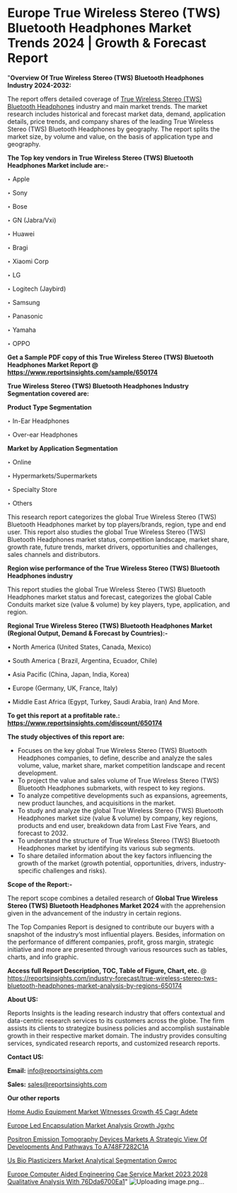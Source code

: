 # Europe True Wireless Stereo (TWS) Bluetooth Headphones Market Trends 2024 | Growth & Forecast Report

 "<strong>Overview Of True Wireless Stereo (TWS) Bluetooth Headphones Industry 2024-2032:</strong>

The report offers detailed coverage of <a href=https://www.reportsinsights.com/sample/650174>True Wireless Stereo (TWS) Bluetooth Headphones</a> industry and main market trends. The market research includes historical and forecast market data, demand, application details, price trends, and company shares of the leading True Wireless Stereo (TWS) Bluetooth Headphones by geography. The report splits the market size, by volume and value, on the basis of application type and geography.

<strong>The Top key vendors in True Wireless Stereo (TWS) Bluetooth Headphones Market include are:- </strong>

‣ Apple

‣ Sony

‣ Bose

‣ GN (Jabra/Vxi)

‣ Huawei

‣ Bragi

‣ Xiaomi Corp

‣ LG

‣ Logitech (Jaybird)

‣ Samsung

‣ Panasonic

‣ Yamaha

‣ OPPO

<strong>Get a Sample PDF copy of this True Wireless Stereo (TWS) Bluetooth Headphones Market Report </strong><strong>@ <a href=https://www.reportsinsights.com/sample/650174 style=color:#0000ff;>https://www.reportsinsights.com/sample/650174</a> </strong>

<strong>True Wireless Stereo (TWS) Bluetooth Headphones Industry Segmentation covered are:</strong>

<strong>Product Type Segmentation</strong>

‣ In-Ear Headphones

‣ Over-ear Headphones

<strong>Market by Application Segmentation</strong>

‣ Online

‣ Hypermarkets/Supermarkets

‣ Specialty Store

‣ Others

This research report categorizes the global True Wireless Stereo (TWS) Bluetooth Headphones market by top players/brands, region, type and end user. This report also studies the global True Wireless Stereo (TWS) Bluetooth Headphones market status, competition landscape, market share, growth rate, future trends, market drivers, opportunities and challenges, sales channels and distributors.

<strong>Region wise performance of the True Wireless Stereo (TWS) Bluetooth Headphones industry</strong><strong> </strong>

This report studies the global True Wireless Stereo (TWS) Bluetooth Headphones market status and forecast, categorizes the global Cable Conduits market size (value &amp; volume) by key players, type, application, and region. 

<strong>Regional True Wireless Stereo (TWS) Bluetooth Headphones Market (Regional Output, Demand &amp; Forecast by Countries):-</strong>

• North America (United States, Canada, Mexico)

• South America ( Brazil, Argentina, Ecuador, Chile)

• Asia Pacific (China, Japan, India, Korea)

• Europe (Germany, UK, France, Italy)

• Middle East Africa (Egypt, Turkey, Saudi Arabia, Iran) And More.

<strong>To get this report at a profitable rate.: <a href=https://www.reportsinsights.com/discount/650174 style=color:#0000ff;>https://www.reportsinsights.com/discount/650174</a></strong>

<strong>The study objectives of this report are:</strong>
<ul>
  <li>Focuses on the key global True Wireless Stereo (TWS) Bluetooth Headphones companies, to define, describe and analyze the sales volume, value, market share, market competition landscape and recent development.</li>
  <li>To project the value and sales volume of True Wireless Stereo (TWS) Bluetooth Headphones submarkets, with respect to key regions.</li>
  <li>To analyze competitive developments such as expansions, agreements, new product launches, and acquisitions in the market.</li>
  <li>To study and analyze the global True Wireless Stereo (TWS) Bluetooth Headphones market size (value &amp; volume) by company, key regions, products and end user, breakdown data from Last Five Years, and forecast to 2032.</li>
  <li>To understand the structure of True Wireless Stereo (TWS) Bluetooth Headphones market by identifying its various sub segments.</li>
  <li>To share detailed information about the key factors influencing the growth of the market (growth potential, opportunities, drivers, industry-specific challenges and risks).</li>
</ul>
<strong>Scope of the Report:-</strong><strong> </strong>

The report scope combines a detailed research of <strong>Global True Wireless Stereo (TWS) Bluetooth Headphones Market 2024 </strong>with the apprehension given in the advancement of the industry in certain regions.

The Top Companies Report is designed to contribute our buyers with a snapshot of the industry’s most influential players. Besides, information on the performance of different companies, profit, gross margin, strategic initiative and more are presented through various resources such as tables, charts, and info graphic.

<strong>Access full Report Description, TOC, Table of Figure, Chart, etc. </strong>@   <a href=https://reportsinsights.com/industry-forecast/true-wireless-stereo-tws-bluetooth-headphones-market-analysis-by-regions-650174 style=color:#0000ff;>https://reportsinsights.com/industry-forecast/true-wireless-stereo-tws-bluetooth-headphones-market-analysis-by-regions-650174</a>

<strong>About US:</strong>

Reports Insights is the leading research industry that offers contextual and data-centric research services to its customers across the globe. The firm assists its clients to strategize business policies and accomplish sustainable growth in their respective market domain. The industry provides consulting services, syndicated research reports, and customized research reports.

<strong>Contact US:</strong>

<p class=""""><b>Email:</b> <a href=mailto:info@reportsinsights.com>info@reportsinsights.com</a></p>
<p class=""""><b>Sales:</b> <a href=mailto:sales@reportsinsights.com>sales@reportsinsights.com</a></p>

<strong>Our other reports</strong>

<a href=https://www.linkedin.com/pulse/home-audio-equipment-market-witnesses-growth-45-cagr-adete/>Home Audio Equipment Market Witnesses Growth 45 Cagr Adete</a>

<a href=https://www.linkedin.com/pulse/europe-led-encapsulation-market-analysis-growth-jgxhc/>Europe Led Encapsulation Market Analysis Growth Jgxhc</a>

<a href=https://medium.com/@amolshinde346727482/positron-emission-tomography-devices-markets-a-strategic-view-of-developments-and-pathways-to-a748f7282c1a>Positron Emission Tomography Devices Markets A Strategic View Of Developments And Pathways To A748F7282C1A</a>

<a href=https://www.linkedin.com/pulse/us-bio-plasticizers-market-analytical-segmentation-gwroc/>Us Bio Plasticizers Market Analytical Segmentation Gwroc</a>

<a href=https://medium.com/@aanarkumar6/europe-computer-aided-engineering-cae-service-market-2023-2028-qualitative-analysis-with-76dda6700ea1>Europe Computer Aided Engineering Cae Service Market 2023 2028 Qualitative Analysis With 76Dda6700Ea1</a>"
![Uploading image.png…]()
